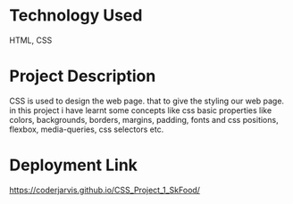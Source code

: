 # Technology Used
HTML, CSS
# Project Description
CSS is used to design the web page. that to give the styling our web page. in this project i have learnt some concepts like css basic properties like colors, backgrounds, borders, margins, padding, fonts and css positions, flexbox, media-queries, css selectors etc.
# Deployment Link
https://coderjarvis.github.io/CSS_Project_1_SkFood/
